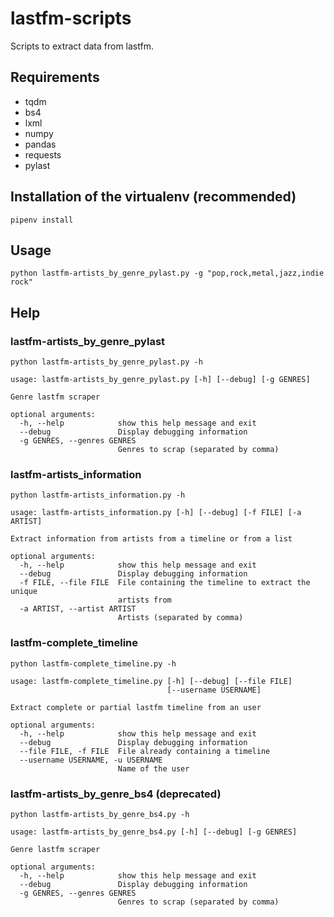 # lastfm-scripts

Scripts to extract data from lastfm.

## Requirements

- tqdm
- bs4
- lxml
- numpy
- pandas
- requests
- pylast

## Installation of the virtualenv (recommended)

```
pipenv install
```

## Usage

```
python lastfm-artists_by_genre_pylast.py -g "pop,rock,metal,jazz,indie rock"
```

## Help

### lastfm-artists_by_genre_pylast

```
python lastfm-artists_by_genre_pylast.py -h
```

```
usage: lastfm-artists_by_genre_pylast.py [-h] [--debug] [-g GENRES]

Genre lastfm scraper

optional arguments:
  -h, --help            show this help message and exit
  --debug               Display debugging information
  -g GENRES, --genres GENRES
                        Genres to scrap (separated by comma)
```

### lastfm-artists_information

```
python lastfm-artists_information.py -h
```

```
usage: lastfm-artists_information.py [-h] [--debug] [-f FILE] [-a ARTIST]

Extract information from artists from a timeline or from a list

optional arguments:
  -h, --help            show this help message and exit
  --debug               Display debugging information
  -f FILE, --file FILE  File containing the timeline to extract the unique
                        artists from
  -a ARTIST, --artist ARTIST
                        Artists (separated by comma)
```

### lastfm-complete_timeline

```
python lastfm-complete_timeline.py -h
```

```
usage: lastfm-complete_timeline.py [-h] [--debug] [--file FILE]
                                   [--username USERNAME]

Extract complete or partial lastfm timeline from an user

optional arguments:
  -h, --help            show this help message and exit
  --debug               Display debugging information
  --file FILE, -f FILE  File already containing a timeline
  --username USERNAME, -u USERNAME
                        Name of the user
```

### lastfm-artists_by_genre_bs4 (deprecated)

```
python lastfm-artists_by_genre_bs4.py -h
```

```
usage: lastfm-artists_by_genre_bs4.py [-h] [--debug] [-g GENRES]

Genre lastfm scraper

optional arguments:
  -h, --help            show this help message and exit
  --debug               Display debugging information
  -g GENRES, --genres GENRES
                        Genres to scrap (separated by comma)
```

